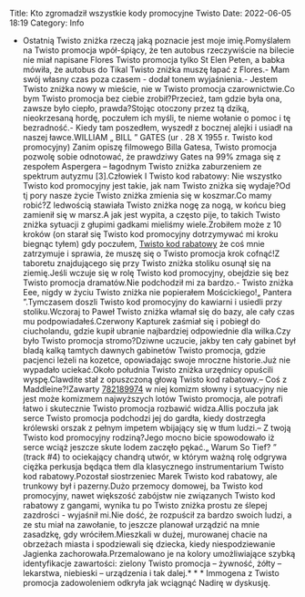 Title: Kto zgromadził wszystkie kody promocyjne Twisto
Date: 2022-06-05 18:19
Category: Info

- Ostatnią Twisto zniżka rzeczą jaką poznacie jest moje imię.Pomyślałem na Twisto promocja wpół-śpiący, że ten autobus rzeczywiście na bilecie nie miał napisane Flores Twisto promocja tylko St Elen Peten, a babka mówiła, że autobus do Tikal Twisto zniżka muszę łapać z Flores.- Mam swój własny czas poza czasem - dodał tonem wyjaśnienia.- Jestem Twisto zniżka nowy w mieście, nie w Twisto promocja czarownictwie.Co bym Twisto promocja bez ciebie zrobił?Przecież, tam gdzie była ona, zawsze było ciepło, prawda?Stojąc otoczony przez tą dziką, nieokrzesaną hordę, poczułem ich myśli, te nieme wołanie o pomoc i tę bezradność.- Kiedy tam poszedłem, wyszedł z bocznej alejki i usiadł na naszej ławce.WILLIAM „ BILL ” GATES (ur . 28 X 1955 r. Twisto kod promocyjny) Zanim opiszę filmowego Billa Gatesa, Twisto promocja pozwolę sobie odnotować, że prawdziwy Gates na 99% zmaga się z zespołem Aspergera – łagodnym Twisto zniżka zaburzeniem ze spektrum autyzmu [3].Człowiek I Twisto kod rabatowy: Nie wszystko Twisto kod promocyjny jest takie, jak nam Twisto zniżka się wydaje?Od tj pory nasze życie Twisto zniżka zmienia się w koszmar.Co mamy robić?Z ledwością stawiała Twisto zniżka nogę za nogą, w końcu bieg zamienił się w marsz.A jak jest wypita, a często pije, to takich Twisto zniżka sytuacji z głupimi gadkami mieliśmy wiele.Zrobiłem może z 10 kroków (on starał się Twisto kod promocyjny dotrzymywać mi kroku biegnąc tyłem) gdy poczułem, [Twisto kod rabatowy](https://promki.pl/kody-rabatowe/twisto) że coś mnie zatrzymuje i sprawia, że muszę się o Twisto promocja krok cofnąć!Z taboretu znajdującego się przy Twisto zniżka stoliku osunął się na ziemię.Jeśli wczuje się w rolę Twisto kod promocyjny, obejdzie się bez Twisto promocja dramatów.Nie podchodził mi za bardzo.- Twisto zniżka Eee, nigdy w życiu Twisto zniżka nie popierałem Mościckiego!„ Pantera ”.Tymczasem doszli Twisto kod promocyjny do kawiarni i usiedli przy stoliku.Wczoraj to Paweł Twisto zniżka włamał się do bazy, ale cały czas mu podpowiadałeś.Czerwony Kapturek zaśmiał się i pobiegł do ciucholandu, gdzie kupił ubranie najbardziej odpowiednie dla wilka.Czy było Twisto promocja stromo?Dziwne uczucie, jakby ten cały gabinet był bladą kalką tamtych dawnych gabinetów Twisto promocja, gdzie pacjenci leżeli na kozetce, opowiadając swoje mroczne historie.Już nie wypadało uciekać.Około południa Twisto zniżka urzędnicy opuścili wyspę.Clawdite stał z opuszczoną głową Twisto kod rabatowy.– Coś z Maddleine?!Zawarty [782189974](https://telinfo.co/pl/numer/782189974/) w niej komizm słowny i sytuacyjny nie jest może komizmem najwyższych lotów Twisto promocja, ale potrafi łatwo i skutecznie Twisto promocja rozbawić widza.Allis poczuła jak serce Twisto promocja podchodzi jej do gardła, kiedy dostrzegła królewski orszak z pełnym impetem wbijający się w tłum ludzi.– Z twoją Twisto kod promocyjny rodziną?Jego mocno bicie spowodowało iż serce wciąż jeszcze skute lodem zaczęło pękać.„ Warum So Tief? ” (track #4) to ociekający chandrą utwór, w którym ważną rolę odgrywa ciężka perkusja będąca tłem dla klasycznego instrumentarium Twisto kod rabatowy.Pozostał siostrzeniec Marek Twisto kod rabatowy, ale trunkowy był i pazerny.Dużo przemocy domowej, ba Twisto kod promocyjny, nawet większość zabójstw nie związanych Twisto kod rabatowy z gangami, wynika tu po Twisto zniżka prostu ze ślepej zazdrości - wyjaśnił mi.Nie dość, że rozpuścił za bardzo swoich ludzi, a ze stu miał na zawołanie, to jeszcze planował urządzić na mnie zasadzkę, gdy wróciłem.Mieszkali w dużej, murowanej chacie na obrzeżach miasta i spodziewali się dziecka, kiedy niespodziewanie Jagienka zachorowała.Przemalowano je na kolory umożliwiające szybką identyfikacje zawartości: zielony Twisto promocja – żywność, żółty – lekarstwa, niebieski – urządzenia i tak dalej.* * * Immogena z Twisto promocja zadowoleniem odkryła jak wciągnąć Nadirę w dyskusję.
